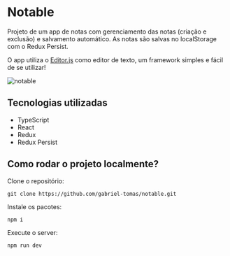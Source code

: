 # Notable

Projeto de um app de notas com gerenciamento das notas (criação e exclusão) e salvamento automático. As notas são salvas no localStorage com o Redux Persist.

O app utiliza o [Editor.js](https://editorjs.io/) como editor de texto, um framework simples e fácil de se utilizar!

![notable](https://github.com/gabriel-tomas/notable/tree/main/src/static/notable.gif)

## Tecnologias utilizadas

- TypeScript
- React
- Redux
- Redux Persist

## Como rodar o projeto localmente?

Clone o repositório:
```shell
git clone https://github.com/gabriel-tomas/notable.git
```
Instale os pacotes:
```shell
npm i
```
Execute o server:
```shell
npm run dev
```

